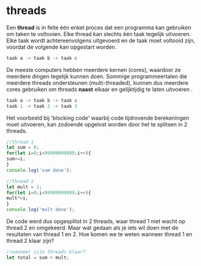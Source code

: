 # threads

Een **thread** is in feite één enkel proces dat een programma kan gebruiken om taken te voltooien. Elke thread kan slechts één taak tegelijk uitvoeren. Elke taak wordt achtereenvolgens uitgevoerd en de taak moet voltooid zijn, voordat de volgende kan opgestart worden.

```javascript
taak a -> taak b -> taak c
```

De meeste computers hebben meerdere kernen \(cores\), waardoor ze  meerdere dingen tegelijk kunnen doen. Sommige programmeertalen die meerdere threads ondersteunen \(multi-threaded\), kunnen dus meerdere cores gebruiken om threads **naast** elkaar en gelijktijdig te laten uitvoeren .

```javascript
taak a -> taak b -> taak c
taak 1 -> taak 2 -> taak 3
```

Het voorbeeld bij 'blocking code' waarbij code tijdrovende berekeningen moet uitvoeren, kan zodoende opgelost worden door het te splitsen in 2 threads.

```javascript
//thread 1
let sum = 0;
for(let i=0;i<99999999999;i++){
sum+=i;
}
console.log('sum done');
```

```javascript
//thread 2
let mult = 1;
for(let i=0;i<99999999999;i++){
mult*=i;
}
console.log('mult done');
```

De code werd dus opgesplitst in 2 threads, waar thread 1 niet wacht op thread 2 en omgekeerd.  Maar wat gedaan als je iets wil doen met de resultaten van thread 1 en 2. Hoe komen we te weten wanneer thread 1 en thread  2 klaar zijn?

```javascript
//wanneer zijn threads klaar?
let total = sum + mult; 
```

